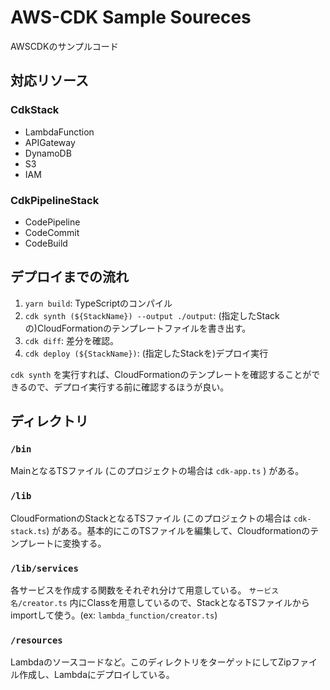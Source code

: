 # AWS-CDK Sample Soureces

AWSCDKのサンプルコード

## 対応リソース

### CdkStack

* LambdaFunction
* APIGateway
* DynamoDB
* S3
* IAM

### CdkPipelineStack

* CodePipeline
* CodeCommit
* CodeBuild

## デプロイまでの流れ

1. `yarn build`: TypeScriptのコンパイル
2. `cdk synth (${StackName}) --output ./output`: (指定したStackの)CloudFormationのテンプレートファイルを書き出す。
3. `cdk diff`: 差分を確認。
4. `cdk deploy (${StackName})`: (指定したStackを)デプロイ実行

`cdk synth` を実行すれば、CloudFormationのテンプレートを確認することができるので、デプロイ実行する前に確認するほうが良い。

## ディレクトリ

### `/bin`

MainとなるTSファイル (このプロジェクトの場合は `cdk-app.ts` ) がある。

### `/lib`

CloudFormationのStackとなるTSファイル (このプロジェクトの場合は `cdk-stack.ts`) がある。基本的にこのTSファイルを編集して、Cloudformationのテンプレートに変換する。

### `/lib/services`

各サービスを作成する関数をそれぞれ分けて用意している。 `サービス名/creator.ts` 内にClassを用意しているので、StackとなるTSファイルからimportして使う。(ex: `lambda_function/creator.ts`)

### `/resources`

Lambdaのソースコードなど。このディレクトリをターゲットにしてZipファイル作成し、Lambdaにデプロイしている。
